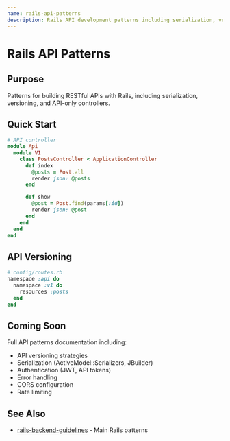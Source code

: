```yaml
---
name: rails-api-patterns
description: Rails API development patterns including serialization, versioning, and API-only controllers. Use when building Rails APIs or working with JSON responses.
---
```


# Rails API Patterns

## Purpose

Patterns for building RESTful APIs with Rails, including serialization, versioning, and API-only controllers.

## Quick Start

```ruby
# API controller
module Api
  module V1
    class PostsController < ApplicationController
      def index
        @posts = Post.all
        render json: @posts
      end

      def show
        @post = Post.find(params[:id])
        render json: @post
      end
    end
  end
end
```

## API Versioning

```ruby
# config/routes.rb
namespace :api do
  namespace :v1 do
    resources :posts
  end
end
```

## Coming Soon

Full API patterns documentation including:
- API versioning strategies
- Serialization (ActiveModel::Serializers, JBuilder)
- Authentication (JWT, API tokens)
- Error handling
- CORS configuration
- Rate limiting

## See Also

- [rails-backend-guidelines](../rails-backend-guidelines/SKILL.md) - Main Rails patterns
